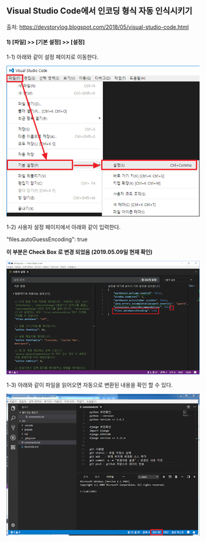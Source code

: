 ## Visual Studio Code에서 인코딩 형식 자동 인식시키기

출처: <https://devstorylog.blogspot.com/2018/05/visual-studio-code.html>

#### 1) [파일] >> [기본 설정] >> [설정]

1-1) 아래와 같이 설정 페이지로 이동한다.

![](./Images/1.VSCode설정.png)

1-2) 사용자 설정 페이지에서 아래와 같이 입력한다.

"files.autoGuessEncoding": true

**이 부분은 Check Box 로 변경 되었음 (2019.05.09일 현재 확인)**

![](./Images/2.사용자설정페이지.png)

1-3) 아래와 같이 파일을 읽어오면 자동으로 변환된 내용을 확인 할 수 있다.

![](./Images/3.문서자동변환확인.PNG)

